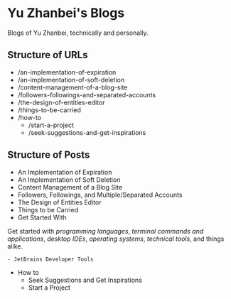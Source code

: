 # Yu Zhanbei's Blogs

<!-- > 2018-07-16T17:09:34+0800 -->

Blogs of Yu Zhanbei, technically and personally.

## Structure of URLs

- /an-implementation-of-expiration
- /an-implementation-of-soft-deletion
- /content-management-of-a-blog-site
- /followers-followings-and-separated-accounts
- /the-design-of-entities-editor
- /things-to-be-carried
- /how-to
	- /start-a-project
	- /seek-suggestions-and-get-inspirations

## Structure of Posts

- An Implementation of Expiration
- An Implementation of Soft Deletion
- Content Management of a Blog Site
- Followers, Followings, and Multiple/Separated Accounts
- The Design of Entities Editor
- Things to be Carried
- Get Started With

 Get started with *programming languages*, *terminal commands and applications*, *desktop IDEs*, *operating systems*, *technical tools*, and things alike.

	- JetBrains Developer Tools
- How to
	- Seek Suggestions and Get Inspirations
	- Start a Project
